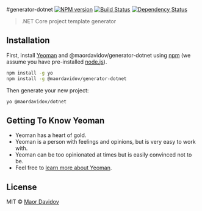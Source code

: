 #generator-dotnet [![NPM version][npm-image]][npm-url] [![Build Status][travis-image]][travis-url] [![Dependency Status][daviddm-image]][daviddm-url]
> .NET Core project template generator

## Installation

First, install [Yeoman](http://yeoman.io) and @maordavidov/generator-dotnet using [npm](https://www.npmjs.com/) (we assume you have pre-installed [node.js](https://nodejs.org/)).

```bash
npm install -g yo
npm install -g @maordavidov/generator-dotnet
```

Then generate your new project:

```bash
yo @maordavidov/dotnet
```

## Getting To Know Yeoman

 * Yeoman has a heart of gold.
 * Yeoman is a person with feelings and opinions, but is very easy to work with.
 * Yeoman can be too opinionated at times but is easily convinced not to be.
 * Feel free to [learn more about Yeoman](http://yeoman.io/).

## License

MIT © [Maor Davidov]()


[npm-image]: https://badge.fury.io/js/@maordavidov/generator-dotnet.svg
[npm-url]: https://npmjs.org/package/@maordavidov/generator-dotnet
[travis-image]: https://travis-ci.org/maordavidov/@maordavidov/generator-dotnet.svg?branch=master
[travis-url]: https://travis-ci.org/maordavidov/@maordavidov/generator-dotnet
[daviddm-image]: https://david-dm.org/maordavidov/@maordavidov/generator-dotnet.svg?theme=shields.io
[daviddm-url]: https://david-dm.org/maordavidov/@maordavidov/generator-dotnet
